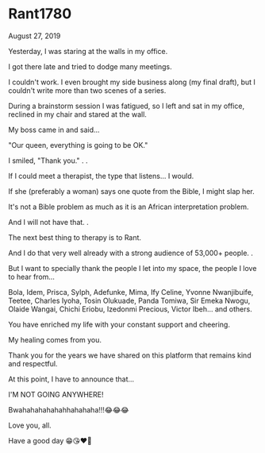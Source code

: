 # Rant1780


August 27, 2019

Yesterday, I was staring at the walls in my office.

I got there late and tried to dodge many meetings.

I couldn't work. I even brought my side business along (my final draft), but I couldn't write more than two scenes of a series.

During a brainstorm session I was fatigued, so I left and sat in my office, reclined in my chair and stared at the wall.

My boss came in and said...

"Our queen, everything is going to be OK."

I smiled, "Thank you."
.
.

If I could meet a therapist, the type that listens... I would.

If she (preferably a woman) says one quote from the Bible, I might slap her.

It's not a Bible problem as much as it is an African interpretation problem.

And I will not have that.
.

The next best thing to therapy is to Rant.

And I do that very well already with a strong audience of 53,000+ people.
.

But I want to specially thank the people I let into my space, the people I love to hear from...

Bola, Idem, Prisca, Sylph, Adefunke, Mima, Ify Celine, Yvonne Nwanjibuife, Teetee, Charles Iyoha, Tosin Olukuade, Panda Tomiwa, Sir Emeka Nwogu, Olaide Wangai, Chichi Eriobu, Izedonmi Precious, Victor Ibeh... and others.

You have enriched my life with your constant support and cheering.

My healing comes from you. 

Thank you for the years we have shared on this platform that remains kind and respectful.

At this point, I have to announce that...

I'M NOT GOING ANYWHERE!

Bwahahahahahahhahahaha!!!😂😂😂

Love you, all.

Have a good day 😁😘❤🙏